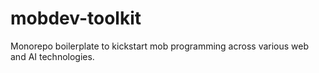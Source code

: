 # mobdev-toolkit
Monorepo boilerplate to kickstart mob programming across various web and AI technologies.
